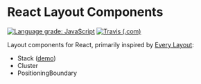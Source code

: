 # React Layout Components

[![Language grade: JavaScript](https://img.shields.io/lgtm/grade/javascript/g/kripod/react-layout-components.svg?logo=lgtm&logoWidth=18)](https://lgtm.com/projects/g/kripod/react-layout-components/context:javascript)
[![Travis (.com)](https://img.shields.io/travis/com/kripod/react-layout-components)](https://travis-ci.com/github/kripod/react-layout-components)

Layout components for React, primarily inspired by [Every Layout](https://every-layout.dev/):

- Stack ([demo](https://codesandbox.io/s/layout-components-stack-1xnx3?file=/src/App.tsx))
- Cluster
- PositioningBoundary
